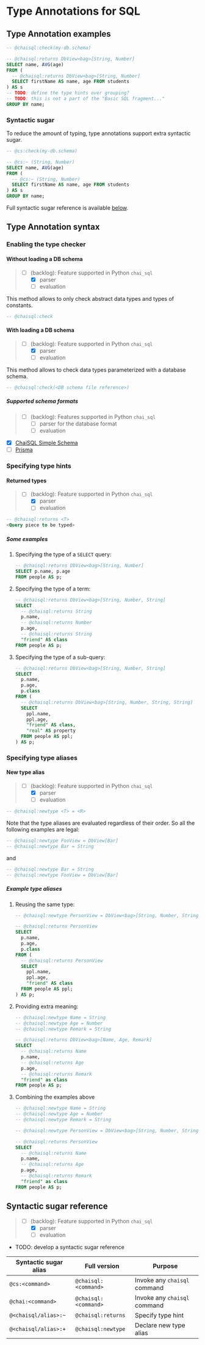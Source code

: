 # Type Annotations for SQL

<!-- TODO: provide an introduction -->
<!-- FIXME: describe the running example schema -->

## Type Annotation examples

```sql  title="Type annotation in SQL example"
-- @chaisql:check(my-db.schema)

-- @chaisql:returns DbView<bag>[String, Number]
SELECT name, AVG(age)
FROM (
  -- @chaisql:returns DbView<bag>[String, Number]
  SELECT firstName AS name, age FROM students
) AS s
-- TODO: define the type hints over grouping?
-- TODO: this is not a part of the "Basic SQL fragment..."
GROUP BY name;
```

### Syntactic sugar

To reduce the amount of typing, type annotations support extra syntactic sugar.

```sql  title="Sugary type annotation in SQL example"
-- @cs:check(my-db.schema)

-- @cs:~ (String, Number)
SELECT name, AVG(age)
FROM (
  -- @cs:~ (String, Number)
  SELECT firstName AS name, age FROM students
) AS s 
GROUP BY name;
```

Full syntactic sugar reference is available [below](#syntactic-sugar-reference).

## Type Annotation syntax

<!-- TODO: write a preamble -->

### Enabling the type checker

#### Without loading a DB schema

> - [ ] (backlog): Feature supported in Python `chai_sql`
>   - [x] parser
>   - [ ] evaluation

This method allows to only check abstract data types and types of constants.

```sql
-- @chaisql:check
```

#### With loading a DB schema

> - [ ] (backlog): Feature supported in Python `chai_sql`
>   - [x] parser
>   - [ ] evaluation

This method allows to check data types parameterized with a database schema.

```sql
-- @chaisql:check(<DB schema file reference>)
```

##### Supported schema formats

> - [ ] (backlog): Features supported in Python `chai_sql`
>   - [ ] parser for the database format
>   - [ ] evaluation

- [x] [ChaiSQL Simple Schema](../4.-Simple-DB-schema-specification/index.md)
- [ ] [Prisma](https://www.prisma.io/docs/concepts/components/prisma-schema)

### Specifying type hints

#### Returned types

> - [ ] (backlog): Feature supported in Python `chai_sql`
>   - [x] parser
>   - [ ] evaluation

```sql
-- @chaisql:returns <T>
<Query piece to be typed>
```

##### Some examples

1. Specifying the type of a `SELECT` query:

    ```sql  title="Type hint example, select"
    -- @chaisql:returns DbView<bag>[String, Number]
    SELECT p.name, p.age
    FROM people AS p;
    ```

2. Specifying the type of a term:

    ```sql  title="Type hint example, term"
    -- @chaisql:returns DbView<bag>[String, Number, String]
    SELECT
      -- @chaisql:returns String
      p.name,
      -- @chaisql:returns Number
      p.age,
      -- @chaisql:returns String
      "friend" AS class
    FROM people AS p;
    ```

3. Specifying the type of a sub-query:

    ```sql  title="Type hint example, sub-query"
    -- @chaisql:returns DbView<bag>[String, Number, String]
    SELECT
      p.name,
      p.age,
      p.class
    FROM (
      -- @chaisql:returns DbView<bag>[String, Number, String, String]
      SELECT
        ppl.name,
        ppl.age,
        "friend" AS class,
        "real" AS property
      FROM people AS ppl;
    ) AS p;
    ```

### Specifying type aliases

#### New type alias

> - [ ] (backlog): Feature supported in Python `chai_sql`
>   - [x] parser
>   - [ ] evaluation

```sql
-- @chaisql:newtype <T> = <R>
```

Note that the type aliases are evaluated regardless of their order.
So all the following examples are legal:

```sql
-- @chaisql:newtype FooView = DbView[Bar]
-- @chaisql:newtype Bar = String
```

and

```sql
-- @chaisql:newtype Bar = String
-- @chaisql:newtype FooView = DbView[Bar]
```

##### Example type aliases

1. Reusing the same type:

    ```sql  title="Type alias example, reuse"
    -- @chaisql:newtype PersonView = DbView<bag>[String, Number, String]

    -- @chaisql:returns PersonView
    SELECT
      p.name,
      p.age,
      p.class
    FROM (
      -- @chaisql:returns PersonView
      SELECT
        ppl.name,
        ppl.age,
        "friend" AS class
      FROM people AS ppl;
    ) AS p;
    ```

2. Providing extra meaning:

    ```sql  title="Type hint example, term"
    -- @chaisql:newtype Name = String
    -- @chaisql:newtype Age = Number
    -- @chaisql:newtype Remark = String

    -- @chaisql:returns DbView<bag>[Name, Age, Remark]
    SELECT
      -- @chaisql:returns Name
      p.name,
      -- @chaisql:returns Age
      p.age,
      -- @chaisql:returns Remark
      "friend" as class
    FROM people AS p;
    ```

3. Combining the examples above

    ```sql  title="Type hint example, term"
    -- @chaisql:newtype Name = String
    -- @chaisql:newtype Age = Number
    -- @chaisql:newtype Remark = String

    -- @chaisql:newtype PersonView = DbView<bag>[String, Number, String]

    -- @chaisql:returns PersonView
    SELECT
      -- @chaisql:returns Name
      p.name,
      -- @chaisql:returns Age
      p.age,
      -- @chaisql:returns Remark
      "friend" as class
    FROM people AS p;
    ```

## Syntactic sugar reference

> - [ ] (backlog): Feature supported in Python `chai_sql`
>   - [x] parser
>   - [ ] evaluation

- TODO: develop a syntactic sugar reference

| Syntactic sugar alias | Full version | Purpose |
| --------------------- | ------------ | ------- |
| `@cs:<command>` | `@chaisql:<command>` | Invoke any `chaisql` command |
| `@chai:<command>` | `@chaisql:<command>` | Invoke any `chaisql` command |
| `@<chaisql/alias>:~` | `@chaisql:returns` | Specify type hint |
| `@<chaisql/alias>:+` | `@chaisql:newtype` | Declare new type alias |
